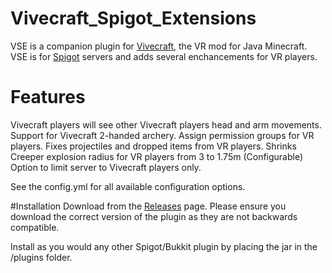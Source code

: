 # Vivecraft_Spigot_Extensions
VSE is a companion plugin for [Vivecraft](www.vivecraft.org), the VR mod for Java Minecraft. 
VSE is for [Spigot](https://www.spigotmc.org/) servers and adds several enchancements for VR players.

# Features
Vivecraft players will see other Vivecraft players head and arm movements.
Support for Vivecraft 2-handed archery.
Assign permission groups for VR players.
Fixes projectiles and dropped items from VR players.
Shrinks Creeper explosion radius for VR players from 3 to 1.75m (Configurable)
Option to limit server to Vivecraft players only.

See the config.yml for all available configuration options.

#Installation
Download from the [Releases](https://github.com/jrbudda/Vivecraft_Spigot_Extensions/releases) page. Please ensure you download the correct version of the plugin as they are not backwards compatible.

Install as you would any other Spigot/Bukkit plugin by placing the jar in the /plugins folder. 
